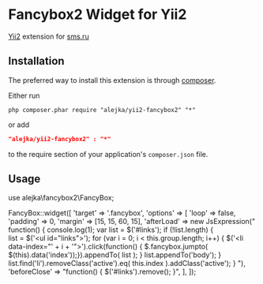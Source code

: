 Fancybox2 Widget for Yii2
=======================

[Yii2](http://www.yiiframework.com) extension for [sms.ru](http://www.fancyapps.com/fancybox/)

Installation
------------
The preferred way to install this extension is through [composer](http://getcomposer.org/download/).

Either run

```
php composer.phar require "alejka/yii2-fancybox2" "*"
```
or add

```json
"alejka/yii2-fancybox2" : "*"
```

to the require section of your application's `composer.json` file.


Usage
-----

use alejka\fancybox2\FancyBox;

FancyBox::widget([
    'target' => '.fancybox',
    'options' => [
        'loop' => false,
        'padding' => 0,
        'margin' => [15, 15, 60, 15],
        'afterLoad' => new JsExpression("
            function() {
                console.log(1);
                var list = $('#links');
                if (!list.length) {    
                    list = $('<ul id=\"links\">');
                    for (var i = 0; i < this.group.length; i++) {
                        $('<li data-index=\"' + i + '\"><label></label></li>').click(function() { $.fancybox.jumpto( $(this).data('index'));}).appendTo( list );
                    }
                    list.appendTo('body');
                }
                list.find('li').removeClass('active').eq( this.index ).addClass('active');
            }
        "),
        'beforeClose' => "function() {
            $('#links').remove();
        }",
    ],
]);
